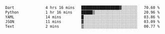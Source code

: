 <!--START_SECTION:waka-->

```txt
Dart              4 hrs 16 mins   █████████████████▓░░░░░░░   70.60 %
Python            1 hr 16 mins    █████▒░░░░░░░░░░░░░░░░░░░   20.96 %
YAML              14 mins         █░░░░░░░░░░░░░░░░░░░░░░░░   03.86 %
JSON              11 mins         ▓░░░░░░░░░░░░░░░░░░░░░░░░   03.09 %
Text              2 mins          ▒░░░░░░░░░░░░░░░░░░░░░░░░   00.77 %
```

<!--END_SECTION:waka-->

